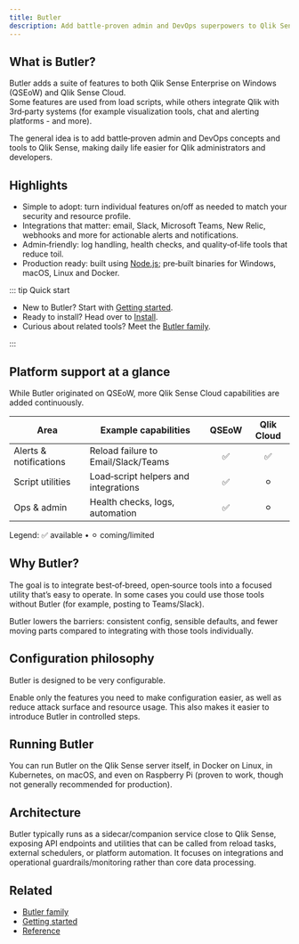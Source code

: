```yaml
---
title: Butler
description: Add battle-proven admin and DevOps superpowers to Qlik Sense Enterprise on Windows and Qlik Sense Cloud.
---
```


## What is Butler?

Butler adds a suite of features to both Qlik Sense Enterprise on Windows (QSEoW) and Qlik Sense Cloud.  
Some features are used from load scripts, while others integrate Qlik with 3rd‑party systems (for example visualization tools, chat and alerting platforms - and more).

The general idea is to add battle‑proven admin and DevOps concepts and tools to Qlik Sense, making daily life easier for Qlik administrators and developers.

## Highlights

- Simple to adopt: turn individual features on/off as needed to match your security and resource profile.
- Integrations that matter: email, Slack, Microsoft Teams, New Relic, webhooks and more for actionable alerts and notifications.
- Admin‑friendly: log handling, health checks, and quality‑of‑life tools that reduce toil.
- Production ready: built using [Node.js](https://nodejs.org/en/); pre‑built binaries for Windows, macOS, Linux and Docker.

::: tip Quick start

- New to Butler? Start with [Getting started](/docs/getting-started/).
- Ready to install? Head over to [Install](/docs/getting-started/install/).
- Curious about related tools? Meet the [Butler family](/docs/about/butler-family).

:::

## Platform support at a glance

While Butler originated on QSEoW, more Qlik Sense Cloud capabilities are added continuously.

| Area                   | Example capabilities                 | QSEoW | Qlik Cloud |
| ---------------------- | ------------------------------------ | :---: | :--------: |
| Alerts & notifications | Reload failure to Email/Slack/Teams  |  ✅   |     ✅     |
| Script utilities       | Load‑script helpers and integrations |  ✅   |    ⚪︎     |
| Ops & admin            | Health checks, logs, automation      |  ✅   |    ⚪︎     |

Legend: ✅ available • ⚪︎ coming/limited

## Why Butler?

The goal is to integrate best‑of‑breed, open‑source tools into a focused utility that’s easy to operate. In some cases you could use those tools without Butler (for example, posting to Teams/Slack).

Butler lowers the barriers: consistent config, sensible defaults, and fewer moving parts compared to integrating with those tools individually.

## Configuration philosophy

Butler is designed to be very configurable.

Enable only the features you need to make configuration easier, as well as reduce attack surface and resource usage. This also makes it easier to introduce Butler in controlled steps.

## Running Butler

You can run Butler on the Qlik Sense server itself, in Docker on Linux, in Kubernetes, on macOS, and even on Raspberry Pi (proven to work, though not generally recommended for production).

## Architecture

Butler typically runs as a sidecar/companion service close to Qlik Sense, exposing API endpoints and utilities that can be called from reload tasks, external schedulers, or platform automation. It focuses on integrations and operational guardrails/monitoring rather than core data processing.

<ResponsiveImage
  src="/img/butler-system-overview-1.png"
  alt="Butler architecture"
  maxWidth="900px"
/>

## Related

- [Butler family](/docs/about/butler-family)
- [Getting started](/docs/getting-started/)
- [Reference](/docs/reference/)

<!-- System overview diagram can be added once an image is available in the public folder. -->

